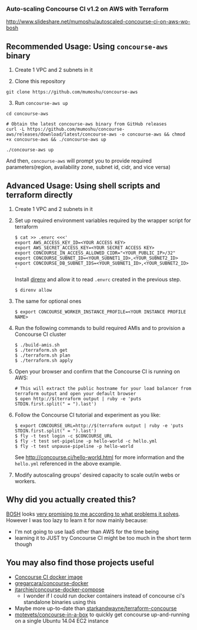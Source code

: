 ### Auto-scaling Concourse CI v1.2 on AWS with Terraform

http://www.slideshare.net/mumoshu/autoscaled-concourse-ci-on-aws-wo-bosh

## Recommended Usage: Using `concourse-aws` binary

1. Create 1 VPC and 2 subnets in it

2. Clone this repository

```
git clone https://github.com/mumoshu/concourse-aws
```

3. Run `concourse-aws up`

```
cd concourse-aws

# Obtain the latest concourse-aws binary from GitHub releases
curl -L https://github.com/mumoshu/concourse-aws/releases/download/latest/concourse-aws -o concourse-aws && chmod +x concourse-aws && ./concourse-aws up

./concourse-aws up
```

And then, `concourse-aws` will prompt you to provide required parameters(region, availability zone, subnet id, cidr, and vice versa)

## Advanced Usage: Using shell scripts and terraform directly

1. Create 1 VPC and 2 subnets in it

2. Set up required environment variables required by the wrapper script for terraform
   ```
   $ cat >> .envrc <<<'
   export AWS_ACCESS_KEY_ID=<YOUR ACCESS KEY>
   export AWS_SECRET_ACCESS_KEY=<YOUR SECRET ACCESS KEY>
   export CONCOURSE_IN_ACCESS_ALLOWED_CIDR="<YOUR_PUBLIC_IP>/32"
   export CONCOURSE_SUBNET_ID=<YOUR_SUBNET1_ID>,<YOUR_SUBNET2_ID>
   export CONCOURSE_DB_SUBNET_IDS=<YOUR_SUBNET1_ID>,<YOUR_SUBNET2_ID>
   '
   ```

   Install [direnv](https://github.com/direnv/direnv) and allow it to read `.envrc` created in the previous step.

   ```
   $ direnv allow
   ```

3. The same for optional ones
   ```
   $ export CONCOURSE_WORKER_INSTANCE_PROFILE=<YOUR INSTANCE PROFILE NAME>
   ```

4. Run the following commands to build required AMIs and to provision a Concourse CI cluster
   ```
   $ ./build-amis.sh
   $ ./terraform.sh get
   $ ./terraform.sh plan
   $ ./terraform.sh apply
   ```

5. Open your browser and confirm that the Concourse CI is running on AWS:
   ```
   # This will extract the public hostname for your load balancer from terraform output and open your default browser
   $ open http://$(terraform output | ruby -e 'puts STDIN.first.split(" = ").last')
   ```

6. Follow the Concourse CI tutorial and experiment as you like:
   ```
   $ export CONCOURSE_URL=http://$(terraform output | ruby -e 'puts STDIN.first.split(" = ").last')
   $ fly -t test login -c $CONCOURSE_URL
   $ fly -t test set-pipeline -p hello-world -c hello.yml
   $ fly -t test unpause-pipeline -p hello-world
   ```
   See http://concourse.ci/hello-world.html for more information and the `hello.yml` referenced in the above example.

7. Modify autoscaling groups' desired capacity to scale out/in webs or workers.

## Why did you actually created this?

[BOSH](https://github.com/cloudfoundry/bosh) looks [very promising to me according to what problems it solves](https://bosh.io/docs/problems.html).
However I was too lazy to learn it for now mainly because:

* I'm not going to use IaaS other than AWS for the time being
* learning it to JUST try Concourse CI might be too much in the short term though

## You may also find those projects useful

* [Concourse CI docker image](https://github.com/MeteoGroup/concourse-ci)
* [gregarcara/concourse-docker](https://github.com/gregarcara/concourse-docker)
* [jtarchie/concourse-docker-compose](https://github.com/jtarchie/concourse-docker-compose)
  * I wonder if I could run docker containers instead of concourse ci's standalone binaries using this
* Maybe more up-to-date than [starkandwayne/terraform-concourse](https://github.com/starkandwayne/terraform-concourse)
* [motevets/concourse-in-a-box](https://github.com/motevets/concourse-in-a-box) to quickly get concourse up-and-running on a single Ubuntu 14.04 EC2 instance